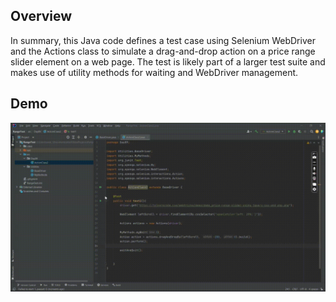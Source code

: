 ## Overview
In summary, this Java code defines a test case using Selenium WebDriver and the Actions class to simulate a drag-and-drop action on a price range slider element on a web page. The test is likely part of a larger test suite and makes use of utility methods for waiting and WebDriver management.

## Demo
<img src="https://github.com/TunahanBoyaci/RangeTest/blob/main/04.08.2023_15.09.49_REC.gif">
